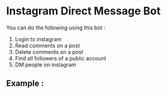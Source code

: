 # Instagram Direct Message Bot

You can do the following using this bot :  
1. Login to instagram 
2. Read comments on a post 
3. Delete comments on a post
4. Find all followers of a public account
5. DM people on instagram

## Example : 
